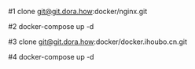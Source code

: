 #1 clone git@git.dora.how:docker/nginx.git

#2 docker-compose up -d 

#3 clone git@git.dora.how:docker/docker.ihoubo.cn.git

#4 docker-compose up -d
